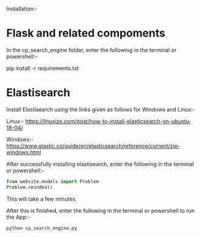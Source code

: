 Installation:-

# Flask and related compoments

In the cp_search_engine folder, enter the following in the terminal or powershell:-

pip install -r requirements.txt



# Elastisearch

Install Elastisearch using the links given as follows for Windows and Linux:-

Linux:-
https://linuxize.com/post/how-to-install-elasticsearch-on-ubuntu-18-04/

Windows:-
https://www.elastic.co/guide/en/elasticsearch/reference/current/zip-windows.html

After successfully installing elastisearch, enter the following in the terminal or powershell:-

```python
from website.models import Problem
Problem.reindex()
```

This will take a few minutes.

After this is finished, enter the following in the terminal or powershell to run the App:-

```console
python cp_search_engine.py
```
